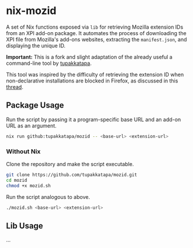 # nix-mozid

A set of Nix functions exposed via `lib` for retrieving Mozilla extension IDs from an XPI add-on package. It automates the process of downloading the XPI file from Mozilla's add-ons websites, extracting the `manifest.json`, and displaying the unique ID.

**Important:**
This is a fork and slight adaptation of the already useful a command-line tool by [tupakkatapa](https://github.com/tupakkatapa/mozid). 

This tool was inspired by the difficulty of retrieving the extension ID when non-declarative installations are blocked in Firefox, as discussed in this [thread](https://discourse.nixos.org/t/declare-firefox-extensions-and-settings/36265/17).

## Package Usage

Run the script by passing it a program-specific base URL and an add-on URL as an argument.
```sh
nix run github:tupakkatapa/mozid -- <base-url> <extension-url>
```

### Without Nix

Clone the repository and make the script executable.
```sh
git clone https://github.com/tupakkatapa/mozid.git
cd mozid
chmod +x mozid.sh
```

Run the script analogous to above.
```sh
./mozid.sh <base-url> <extension-url>
```

## Lib Usage

...
